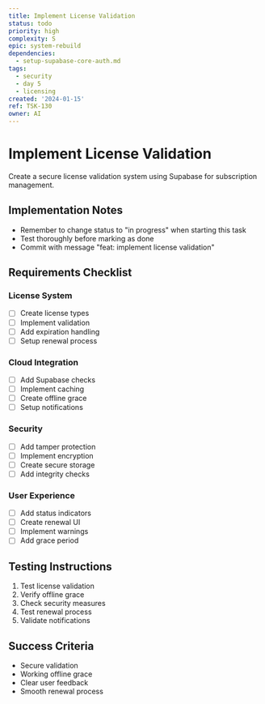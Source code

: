 ```yaml
---
title: Implement License Validation
status: todo
priority: high
complexity: S
epic: system-rebuild
dependencies:
  - setup-supabase-core-auth.md
tags:
  - security
  - day 5
  - licensing
created: '2024-01-15'
ref: TSK-130
owner: AI
---
```


# Implement License Validation

Create a secure license validation system using Supabase for subscription management.

## Implementation Notes

- Remember to change status to "in progress" when starting this task
- Test thoroughly before marking as done
- Commit with message "feat: implement license validation"

## Requirements Checklist

### License System

- [ ] Create license types
- [ ] Implement validation
- [ ] Add expiration handling
- [ ] Setup renewal process

### Cloud Integration

- [ ] Add Supabase checks
- [ ] Implement caching
- [ ] Create offline grace
- [ ] Setup notifications

### Security

- [ ] Add tamper protection
- [ ] Implement encryption
- [ ] Create secure storage
- [ ] Add integrity checks

### User Experience

- [ ] Add status indicators
- [ ] Create renewal UI
- [ ] Implement warnings
- [ ] Add grace period

## Testing Instructions

1. Test license validation
2. Verify offline grace
3. Check security measures
4. Test renewal process
5. Validate notifications

## Success Criteria

- Secure validation
- Working offline grace
- Clear user feedback
- Smooth renewal process

